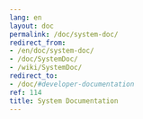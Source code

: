 ```yaml
---
lang: en
layout: doc
permalink: /doc/system-doc/
redirect_from:
- /en/doc/system-doc/
- /doc/SystemDoc/
- /wiki/SystemDoc/
redirect_to:
- /doc/#developer-documentation
ref: 114
title: System Documentation
---
```


